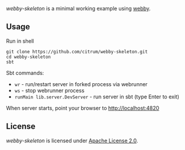 _webby-skeleton_ is a minimal working example using [webby].

## Usage

Run in shell

```shell
git clone https://github.com/citrum/webby-skeleton.git
cd webby-skeleton
sbt
```

Sbt commands:

* `wr` - run/restart server in forked process via webrunner
* `ws` - stop webrunner process
* `runMain lib.server.DevServer` - run server in sbt (type Enter to exit)

When server starts, point your browser to [http://localhost:4820](http://localhost:4820)

## License

_webby-skeleton_ is licensed under [Apache License 2.0].

  [webby]: https://github.com/citrum/webby
  [Apache License 2.0]: http://www.apache.org/licenses/LICENSE-2.0
